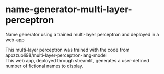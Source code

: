 # name-generator-multi-layer-perceptron
Name generator using a trained multi-layer perceptron and deployed in a web-app </br>

This multi-layer perceptron was trained with the code from apozzuoli98/multi-layer-perceptron-lang-model </br>
This web app, deployed through streamlit, generates a user-defined number of fictional names to display.
